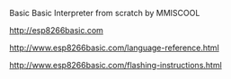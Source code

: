 Basic
Basic Interpreter from scratch by MMISCOOL

http://esp8266basic.com

http://www.esp8266basic.com/language-reference.html

http://www.esp8266basic.com/flashing-instructions.html
